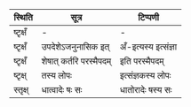 | स्थिति | सूत्र | टिप्पणी |
| ----- | ------- | ------ |
| ष्टृक्षँ | - | - |
| ष्टृक्षँ | उपदेशेऽजनुनासिक इत् | अँ-इत्यस्य इत्संज्ञा |
| ष्टृक्षँ | शेषात् कर्तरि परस्मैपदम् | इति परस्मैपदम् |
| ष्टृक्ष् | तस्य लोपः | इत्संज्ञकस्य लोपः |
| स्तृक्ष् | धात्वादेः षः सः | धातोरादेः षस्य सः |
